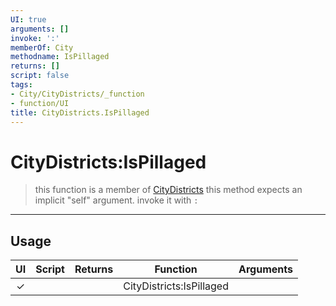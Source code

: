 ```yaml
---
UI: true
arguments: []
invoke: ':'
memberOf: City
methodname: IsPillaged
returns: []
script: false
tags:
- City/CityDistricts/_function
- function/UI
title: CityDistricts.IsPillaged
---
```

# CityDistricts:IsPillaged
> this function is a member of [CityDistricts](civ-6/lua/CityDistricts.md)
> this method expects an implicit "self" argument. invoke it with `:`
-----
## Usage
|  UI | Script | Returns | Function | Arguments |
|:---:|:------:|-------:|:--------:|:---------|
|✓| ||CityDistricts:IsPillaged||
